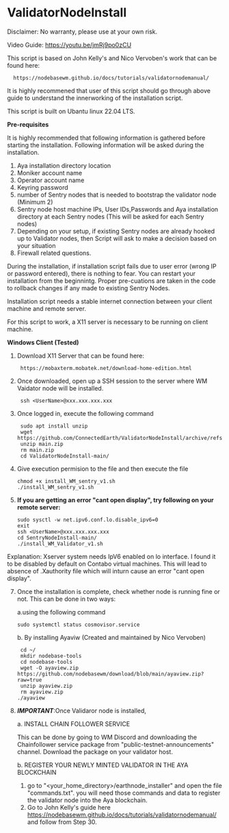 # ValidatorNodeInstall
Disclaimer: No warranty, please use at your own risk. 

Video Guide:
https://youtu.be/jmRj9po0zCU

This script is based on John Kelly's and Nico Vervoben's  work that can be found here:
  
      https://nodebasewm.github.io/docs/tutorials/validatornodemanual/

It is highly recommened that user of this script should go through above guide to understand the innerworking of the installation script.

This script is built on Ubantu linux 22.04 LTS. 

**Pre-requisites**

It is highly recommended that following information is gathered before starting the installation. Following information will be asked during the installation.
1. Aya installation directory location
2. Moniker account name
3. Operator account name
4. Keyring password
5. number of Sentry nodes that is needed to bootstrap the validator node (Minimum 2)
6. Sentry node host machine IPs, User IDs,Passwords and Aya installation directory at each Sentry nodes (This will be asked for each Sentry nodes)
7. Depending on your setup, if existing Sentry nodes are already hooked up to Validator nodes, then Script will ask to make a decision based on your situation
8. Firewall related questions.

During the installation, if installation script fails due to user error (wrong IP or password entered), there is nothing to fear. You can restart your installation from the beginnintg. Proper pre-cuations are taken in the code to rollback changes if any made to existing Sentry Nodes.

Installation script needs a stable internet connection between your client machine and remote server.

For this script to work, a X11 server is necessary to be running on client machine.

**Windows Client (Tested)**

1. Download X11 Server that can be found here:

        https://mobaxterm.mobatek.net/download-home-edition.html

2. Once downloaded, open up a SSH session to the server where WM Vaidator node will be installed.

        ssh <UserName>@xxx.xxx.xxx.xxx

3. Once logged in, execute the following command

        sudo apt install unzip
        wget https://github.com/ConnectedEarth/ValidatorNodeInstall/archive/refs/heads/main.zip
        unzip main.zip
        rm main.zip
        cd ValidatorNodeInstall-main/
   
5. Give execution permision to the file and then execute the file

       chmod +x install_WM_sentry_v1.sh
       ./install_WM_sentry_v1.sh

6. **If you are getting an error "cant open display", try following on your remote server:**

       sudo sysctl -w net.ipv6.conf.lo.disable_ipv6=0
       exit
       ssh <UserName>@xxx.xxx.xxx.xxx
       cd SentryNodeInstall-main/
       ./install_WM_Validator_v1.sh
  Explanation: Xserver system needs IpV6 enabled on lo interface. I found it to be disabled by       default on Contabo virtual machines. This will lead to absence of .Xauthority file which will      inturn cause an error "cant open display".

7. Once the installation is complete, check whether node is running fine or not.
   This can be done in two ways:
   
   a.using the following command

       sudo systemctl status cosmovisor.service
   
   b. By installing Ayaviw (Created and maintained by Nico Vervoben) 
   
        cd ~/
        mkdir nodebase-tools 
        cd nodebase-tools
        wget -O ayaview.zip https://github.com/nodebasewm/download/blob/main/ayaview.zip?raw=true
        unzip ayaview.zip
        rm ayaview.zip
       ./ayaview

7. ***IMPORTANT***:Once Validaror node is installed, 

   a. INSTALL CHAIN FOLLOWER SERVICE

    This can be done by going to WM Discord and downloading the Chainfollower service package from "public-testnet-announcements" channel. Download the package on your validator host. 
    
    b. REGISTER YOUR NEWLY MINTED VALIDATOR IN THE AYA BLOCKCHAIN
    1. go to "<your_home_directory>/earthnode_installer" and open the file "commands.txt". you will need those commands and data to register the validator node into the Aya blockchain.
    2. Go to John Kelly's guide here https://nodebasewm.github.io/docs/tutorials/validatornodemanual/ and follow from Step 30.
